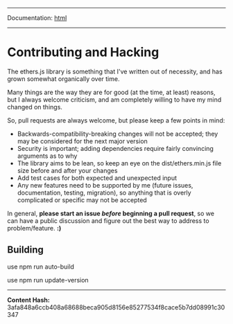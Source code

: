 -----

Documentation: [html](https://docs-beta.ethers.io/)

-----

Contributing and Hacking
========================


The ethers.js library is something that I've written out of necessity,
and has grown somewhat organically over time.

Many things are the way they are for good (at the time, at least) reasons,
but I always welcome criticism, and am completely willing to have my mind
changed on things.

So, pull requests are always welcome, but please keep a few points in mind:



* Backwards-compatibility-breaking changes will not be accepted; they may be considered for the next major version
* Security is important; adding dependencies require fairly convincing arguments as to why
* The library aims to be lean, so keep an eye on the dist/ethers.min.js file size before and after your changes
* Add test cases for both expected and unexpected input
* Any new features need to be supported by me (future issues, documentation, testing, migration), so anything that is overly complicated or specific may not be accepted

In general, **please start an issue *before* beginning a pull request**, so we can
have a public discussion and figure out the best way to address to problem/feature.
**:)**


Building
--------


use npm run auto-build

use npm run update-version



-----
**Content Hash:** 3afa848a6ccb408a68688beca905d8156e85277534f8cace5b7dd08991c30347